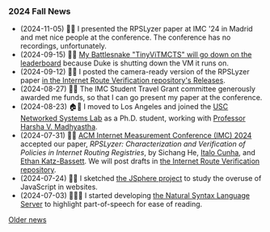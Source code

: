 <!-- markdownlint-disable-file first-line-h1 -->
### 2024 Fall News

- (2024-11-05) 💬🌐 I presented the RPSLyzer paper at IMC '24 in Madrid and
    met nice people at the conference.
    The conference has no recordings, unfortunately.
- (2024-09-15) 🐍🥲 [My Battlesnake "TinyViTMCTS" will go down on the
    leaderboard](https://github.com/SichangHe/battlesnake_drl_course_project/issues/1)
    because Duke is shutting down the VM it runs on.
- (2024-09-12) 📖🌐 I posted the camera-ready version of the RPSLyzer paper
    [in the Internet Route Verification repository's
    Releases](https://github.com/SichangHe/internet_route_verification/releases/download/imc-camera-ready/RPSLyzer-_Verification_and_Characterization_of_Policies_in_Internet_Routing_Registries_09110553.pdf).
- (2024-08-27)
    📖💵 The IMC Student Travel Grant committee generously awarded me funds, so
    that I can go present my paper at the conference.
- (2024-08-23) 🏠🔬 I moved to Los Angeles and joined the
    [USC Networked Systems Lab](https://nsl.usc.edu/) as a Ph.D. student,
    working with [Professor Harsha V. Madhyastha](https://www.harsha.usc.edu/).
- (2024-07-31) 📖🌐 [ACM Internet Measurement Conference (IMC)
    2024](https://conferences.sigcomm.org/imc/2024/) accepted our paper,
    *RPSLyzer: Characterization and Verification of Policies in
    Internet Routing Registries*, by Sichang He,
    [Italo Cunha](https://cunha.github.io/), and
    [Ethan Katz-Bassett](http://www.columbia.edu/~ebk2141/).
    We will post drafts in
    [the Internet Route Verification
    repository](https://github.com/SichangHe/internet_route_verification).
- (2024-07-24) 🐙🌐 I sketched
    [the JSphere project](https://github.com/SichangHe/JSphere/) to
    study the overuse of JavaScript in websites.
- (2024-07-03) 🐙🇬🇧 I started developing
    [the Natural Syntax Language
    Server](https://github.com/SichangHe/natural_syntax) to
    highlight part-of-speech for ease of reading.

[Older news](/2024spring.html)
